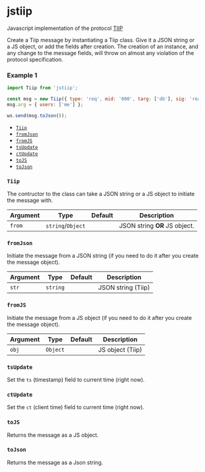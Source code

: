 # jstiip

Javascript implementation of the protocol [TIIP](https://github.com/whitelizard/tiip)

Create a Tiip message by instantiating a Tiip class. Give it a JSON string or a JS object, or add
the fields after creation. The creation of an instance, and any change to the message fields, will
throw on almost any violation of the protocol specification.

### Example 1

```js
import Tiip from 'jstiip';

const msg = new Tiip({ type: 'req', mid: '000', targ: ['db'], sig: 'readUser' });
msg.arg = { users: ['me'] };

ws.send(msg.toJson());
```

* [`Tiip`](#tiip)
* [`fromJson`](#fromjson)
* [`fromJS`](#fromjs)
* [`tsUpdate`](#tsupdate)
* [`ctUpdate`](#ctupdate)
* [`toJS`](#tojs)
* [`toJson`](#tojson)

### `Tiip`

The contructor to the class can take a JSON string or a JS object to initiate the message with.

| Argument | Type              | Default | Description                   |
| -------- | ----------------- | ------- | ----------------------------- |
| `from`   | `string`/`Object` |         | JSON string **OR** JS object. |

### `fromJson`

Initiate the message from a JSON string (if you need to do it after you create the message object).

| Argument | Type     | Default | Description        |
| -------- | -------- | ------- | ------------------ |
| `str`    | `string` |         | JSON string (Tiip) |

### `fromJS`

Initiate the message from a JS object (if you need to do it after you create the message object).

| Argument | Type     | Default | Description      |
| -------- | -------- | ------- | ---------------- |
| `obj`    | `Object` |         | JS object (Tiip) |

### `tsUpdate`

Set the `ts` (timestamp) field to current time (right now).

### `ctUpdate`

Set the `ct` (client time) field to current time (right now).

### `toJS`

Returns the message as a JS object.

### `toJson`

Returns the message as a Json string.
